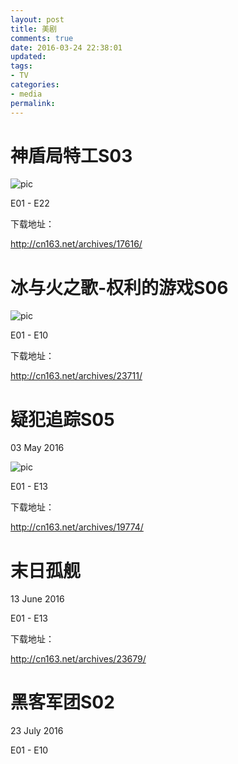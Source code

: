 ```yaml
---
layout: post
title: 美剧
comments: true
date: 2016-03-24 22:38:01
updated:
tags:
- TV
categories:
- media
permalink:
---
```


# 神盾局特工S03

![pic](/images/sdjtg.jpg)

E01 - E22

下载地址：

<http://cn163.net/archives/17616/>

# 冰与火之歌-权利的游戏S06

![pic](/images/qldyx.jpg)

E01 - E10

下载地址：

<http://cn163.net/archives/23711/>

# 疑犯追踪S05

03 May 2016

![pic](/images/yfzz.jpg)

E01 - E13

下载地址：

<http://cn163.net/archives/19774/>

# 末日孤舰

13 June 2016

E01 - E13

下载地址：

<http://cn163.net/archives/23679/>

# 黑客军团S02

23 July 2016

E01 - E10


